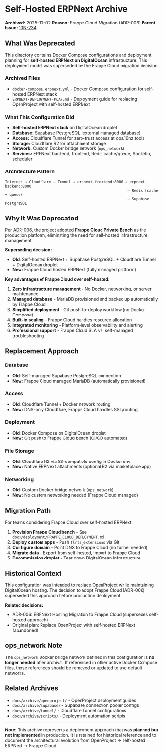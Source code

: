# Self-Hosted ERPNext Archive

**Archived:** 2025-10-02 **Reason:** Frappe Cloud Migration (ADR-006) **Parent
Issue:** [10N-234](https://linear.app/10netzero/issue/10N-234)

## What Was Deprecated

This directory contains Docker Compose configurations and deployment planning
for **self-hosted ERPNext on DigitalOcean** infrastructure. This deployment
model was superseded by the Frappe Cloud migration decision.

### Archived Files

- `docker-compose.erpnext.yml` - Docker Compose configuration for self-hosted
  ERPNext stack
- `ERPNEXT-DEPLOYMENT-PLAN.md` - Deployment guide for replacing OpenProject with
  self-hosted ERPNext

### What This Configuration Did

- **Self-hosted ERPNext stack** on DigitalOcean droplet
- **Database:** Supabase PostgreSQL (external managed database)
- **Access:** Cloudflare Tunnel for zero-trust access at ops.10nz.tools
- **Storage:** Cloudflare R2 for attachment storage
- **Network:** Custom Docker bridge network (`ops_network`)
- **Services:** ERPNext backend, frontend, Redis cache/queue, Socketio,
  scheduler

### Architecture Pattern

```
Internet → Cloudflare → Tunnel → erpnext-frontend:8080 → erpnext-backend:8000
                                                        → Redis (cache + queue)
                                                        → Supabase PostgreSQL
```

## Why It Was Deprecated

Per [ADR-006](../../architecture/adr/ADR-006-erpnext-frappe-cloud-migration.md),
the project adopted **Frappe Cloud Private Bench** as the production platform,
eliminating the need for self-hosted infrastructure management.

**Superseding decision:**

- **Old:** Self-hosted ERPNext + Supabase PostgreSQL + Cloudflare Tunnel +
  DigitalOcean droplet
- **New:** Frappe Cloud hosted ERPNext (fully managed platform)

**Key advantages of Frappe Cloud over self-hosted:**

1. **Zero infrastructure management** - No Docker, networking, or server
   maintenance
2. **Managed database** - MariaDB provisioned and backed up automatically by
   Frappe Cloud
3. **Simplified deployment** - Git push-to-deploy workflow (no Docker Compose)
4. **Built-in scaling** - Frappe Cloud handles resource allocation
5. **Integrated monitoring** - Platform-level observability and alerting
6. **Professional support** - Frappe Cloud SLA vs. self-managed troubleshooting

## Replacement Approach

### Database

- **Old:** Self-managed Supabase PostgreSQL connection
- **New:** Frappe Cloud managed MariaDB (automatically provisioned)

### Access

- **Old:** Cloudflare Tunnel + Docker network routing
- **New:** DNS-only Cloudflare, Frappe Cloud handles SSL/routing

### Deployment

- **Old:** Docker Compose on DigitalOcean droplet
- **New:** Git push to Frappe Cloud bench (CI/CD automated)

### File Storage

- **Old:** Cloudflare R2 via S3-compatible config in Docker env
- **New:** Native ERPNext attachments (optional R2 via marketplace app)

### Networking

- **Old:** Custom Docker bridge network (`ops_network`)
- **New:** No custom networking needed (Frappe Cloud managed)

## Migration Path

For teams considering Frappe Cloud over self-hosted ERPNext:

1. **Provision Frappe Cloud bench** - See
   `docs/deployment/FRAPPE_CLOUD_DEPLOYMENT.md`
2. **Deploy custom apps** - Push `flrts_extensions` via Git
3. **Configure domain** - Point DNS to Frappe Cloud (no tunnel needed)
4. **Migrate data** - Export from self-hosted, import to Frappe Cloud
5. **Decommission droplet** - Tear down DigitalOcean infrastructure

## Historical Context

This configuration was intended to replace OpenProject while maintaining
DigitalOcean hosting. The decision to adopt Frappe Cloud (ADR-006) superseded
this approach before production deployment.

**Related decisions:**

- ADR-006: ERPNext Hosting Migration to Frappe Cloud (supersedes self-hosted
  approach)
- Original plan: Replace OpenProject with self-hosted ERPNext (abandoned)

## ops_network Note

The `ops_network` Docker bridge network defined in this configuration is **no
longer needed** after archival. If referenced in other active Docker Compose
files, those references should be removed or updated to use default networks.

## Related Archives

- `docs/archive/openproject/` - OpenProject deployment guides
- `docs/archive/supabase/` - Supabase connection pooler configs
- `docs/archive/tunnel/` - Cloudflare Tunnel configurations
- `docs/archive/scripts/` - Deployment automation scripts

---

**Note:** This archive represents a deployment approach that was **planned but
not implemented** in production. It is retained for historical reference and to
document the architectural evolution from OpenProject → self-hosted ERPNext →
Frappe Cloud.
